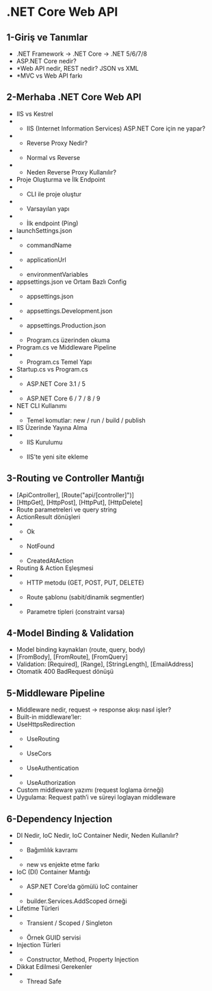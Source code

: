 # .NET Core Web API
## 1-Giriş ve Tanımlar
* .NET Framework → .NET Core → .NET 5/6/7/8
* ASP.NET Core nedir?
* *Web API nedir, REST nedir? JSON vs XML
* *MVC vs Web API farkı
## 2-Merhaba .NET Core Web API
* IIS vs Kestrel
* * IIS (Internet Information Services) ASP.NET Core için ne yapar?
* * Reverse Proxy Nedir?
* * Normal vs Reverse
* * Neden Reverse Proxy Kullanılır?
* Proje Oluşturma ve İlk Endpoint
* * CLI ile proje oluştur
* * Varsayılan yapı
* * İlk endpoint (Ping)
* launchSettings.json
* * commandName
* * applicationUrl
* * environmentVariables
* appsettings.json ve Ortam Bazlı Config
* * appsettings.json
* * appsettings.Development.json
* * appsettings.Production.json
* * Program.cs üzerinden okuma
* Program.cs ve Middleware Pipeline
* * Program.cs Temel Yapı
* Startup.cs vs Program.cs
* * ASP.NET Core 3.1 / 5
* * ASP.NET Core 6 / 7 / 8 / 9
* NET CLI Kullanımı
* * Temel komutlar: new / run / build / publish
* IIS Üzerinde Yayına Alma
* * IIS Kurulumu
* * IIS’te yeni site ekleme 
## 3-Routing ve Controller Mantığı
* [ApiController], [Route("api/[controller]")]
* [HttpGet], [HttpPost], [HttpPut], [HttpDelete]
* Route parametreleri ve query string
* ActionResult dönüşleri
* * Ok
* * NotFound
* * CreatedAtAction
* Routing & Action Eşleşmesi
* * HTTP metodu (GET, POST, PUT, DELETE)
* * Route şablonu (sabit/dinamik segmentler)
* * Parametre tipleri (constraint varsa)
## 4-Model Binding & Validation
* Model binding kaynakları (route, query, body)
* [FromBody], [FromRoute], [FromQuery]
* Validation: [Required], [Range], [StringLength], [EmailAddress]
* Otomatik 400 BadRequest dönüşü
## 5-Middleware Pipeline
* Middleware nedir, request → response akışı nasıl işler?
* Built-in middleware’ler: 
* UseHttpsRedirection
* * UseRouting
* * UseCors
* * UseAuthentication
* * UseAuthorization
* Custom middleware yazımı (request loglama örneği)
* Uygulama: Request path’i ve süreyi loglayan middleware
## 6-Dependency Injection
* DI Nedir, IoC Nedir, IoC Container Nedir, Neden Kullanılır?
* * Bağımlılık kavramı
* * new vs enjekte etme farkı
* IoC (DI) Container Mantığı
* * ASP.NET Core’da gömülü IoC container
* * builder.Services.AddScoped örneği
* Lifetime Türleri
* * Transient / Scoped / Singleton
* * Örnek GUID servisi
* Injection Türleri
* * Constructor, Method, Property Injection
* Dikkat Edilmesi Gerekenler
* * Thread Safe 


